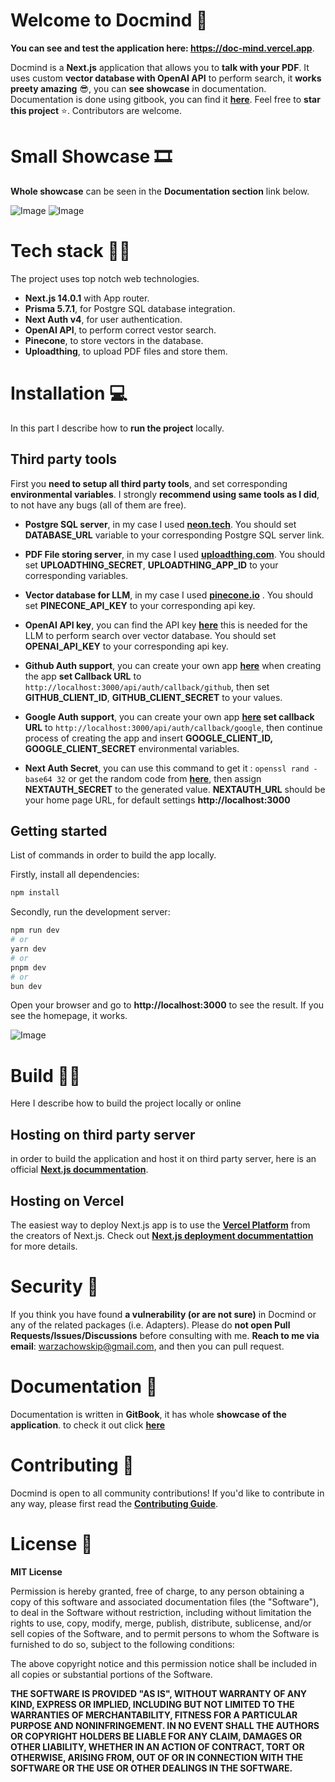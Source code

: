 # Welcome to Docmind 📑

**You can see and test the application here: https://doc-mind.vercel.app**.

Docmind is a **Next.js** application that allows you to **talk with your PDF**. It uses custom **vector database with OpenAI API** to perform search, it **works preety amazing** 😎, you can **see showcase** in documentation. Documentation is done using gitbook, you can find it **[here](https://docmind.gitbook.io/docmind/)**. Feel free to **star this project** ⭐. Contributors are welcome.



# Small Showcase 🎞️
**Whole showcase** can be seen in the **Documentation section** link below.

![Image](https://i.imgur.com/wIvFNe0.png)
![Image](https://i.imgur.com/2DBU1sb.png)

# Tech stack 🧑‍💻
The project uses top notch web technologies. 
* **Next.js 14.0.1** with App router.
* **Prisma 5.7.1**, for Postgre SQL database integration.
* **Next Auth v4**, for user authentication.
*  **OpenAI API**, to perform correct vestor search.
*  **Pinecone**, to store vectors in the database.
*  **Uploadthing**, to upload PDF files and store them.

# Installation 💻
In this part I describe how to **run the project** locally.
## Third party tools

First you **need to setup all third party tools**, and set corresponding **environmental variables**. I strongly **recommend using same tools as I did**, to not have any bugs (all of them are free).

* **Postgre SQL server**, in my case I used **[neon.tech](https://neon.tech)**. You should set **DATABASE_URL** variable 
to your corresponding Postgre SQL server link.

* **PDF File storing server**,  in my case I used **[uploadthing.com](https://uploadthing.com)**. You should set **UPLOADTHING_SECRET**, **UPLOADTHING_APP_ID** to your corresponding variables.

* **Vector database for LLM**, in my case I used **[pinecone.io](https://pinecone.io)** . You should set **PINECONE_API_KEY** to your corresponding api key.

* **OpenAI API key**, you can find the API key **[here](https://platform.openai.com/api-keys)** this is needed for the LLM to perform search over vector database. You should set **OPENAI_API_KEY** to your corresponding api key.

* **Github Auth support**, you can create your own app **[here](https://github.com/settings/apps)** when creating the app **set Callback URL** to ```http://localhost:3000/api/auth/callback/github```, then set **GITHUB_CLIENT_ID**, **GITHUB_CLIENT_SECRET** to your values.

* **Google Auth support**, you can create your own app **[here](https://console.cloud.google.com/apis/credentials/oauthclient) set callback URL** to ```http://localhost:3000/api/auth/callback/google```, then continue process of creating the app 
and insert **GOOGLE_CLIENT_ID, GOOGLE_CLIENT_SECRET** environmental variables.
* **Next Auth Secret**, you can use this command to get it : `openssl rand -base64 32` or get the random code from **[here](https://generate-secret.vercel.app/32)**, then assign **NEXTAUTH_SECRET** to the generated value. **NEXTAUTH_URL** should be your home page URL, for default settings **http://localhost:3000**

## Getting started
List of commands in order to build the app locally. 

Firstly, install all dependencies:


```bash
npm install
```

Secondly, run the development server:

```bash
npm run dev
# or
yarn dev
# or
pnpm dev
# or
bun dev
```
Open your browser and go to **http://localhost:3000** to see the result. If you see the homepage, it works.

![Image](https://i.imgur.com/jspjbsX.png)
# Build 👷‍♂️
Here I describe how to build the project locally or online

## Hosting on third party server
in order to build the application and host it on third party server, here is an official **[Next.js docummentation](https://nextjs.org/docs/pages/building-your-application/deploying)**.

## Hosting on Vercel
The easiest way to deploy Next.js app is to use the **[Vercel Platform](https://vercel.com/new)** from the creators of Next.js.
Check out **[Next.js deployment docummentattion](https://nextjs.org/docs/pages/building-your-application/deploying)** for more details.
# Security 🔐

If you think you have found **a vulnerability (or are not sure)** in Docmind or any of the related packages (i.e. Adapters). Please do **not open Pull Requests/Issues/Discussions** before consulting with me. **Reach to me via email**: warzachowskip@gmail.com, and then you can pull request.

# Documentation  📃
Documentation is written in **GitBook**, it has whole **showcase of the application**. to check it out click **[here](https://docmind.gitbook.io/docmind/)**



# Contributing 🤝

Docmind is open to all community contributions! If you'd like to contribute in any way, please first read the **[Contributing Guide](https://github.com/nextauthjs/.github/blob/main/CONTRIBUTING.md)**.


# License 🪪
**MIT License**

Permission is hereby granted, free of charge, to any person obtaining a copy
of this software and associated documentation files (the "Software"), to deal
in the Software without restriction, including without limitation the rights
to use, copy, modify, merge, publish, distribute, sublicense, and/or sell
copies of the Software, and to permit persons to whom the Software is
furnished to do so, subject to the following conditions:

The above copyright notice and this permission notice shall be included in all
copies or substantial portions of the Software.

**THE SOFTWARE IS PROVIDED "AS IS", WITHOUT WARRANTY OF ANY KIND, EXPRESS OR
IMPLIED, INCLUDING BUT NOT LIMITED TO THE WARRANTIES OF MERCHANTABILITY,
FITNESS FOR A PARTICULAR PURPOSE AND NONINFRINGEMENT. IN NO EVENT SHALL THE
AUTHORS OR COPYRIGHT HOLDERS BE LIABLE FOR ANY CLAIM, DAMAGES OR OTHER
LIABILITY, WHETHER IN AN ACTION OF CONTRACT, TORT OR OTHERWISE, ARISING FROM,
OUT OF OR IN CONNECTION WITH THE SOFTWARE OR THE USE OR OTHER DEALINGS IN THE
SOFTWARE.**
